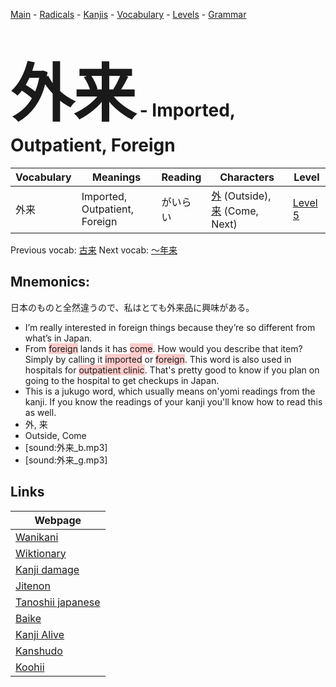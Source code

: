 <style> bigfont {font-size: 100px}</style>
[Main](../README.md) -
[Radicals](../radicals.md) -
[Kanjis](../kanjis.md) -
[Vocabulary](../vocabulary.md) -
[Levels](../levels.md) -
[Grammar](../grammar.md)
# <bigfont> 外来</bigfont> - Imported, Outpatient, Foreign 

| Vocabulary | Meanings | Reading | Characters | Level |
| --- | --- | --- | --- | --- |
| 外来 | Imported, Outpatient, Foreign | がいらい |  [外](../kanjis/外.md) (Outside), [来](../kanjis/来.md) (Come, Next) | [Level 5](../levels/wk_level5.md) |

Previous vocab: [古来](古来.md) Next vocab: [〜年来](〜年来.md) 

## Mnemonics:
日本のものと全然違うので、私はとても外来品に興味がある。
* I’m really interested in foreign things because they’re so different from what’s in Japan.
* From <span style="background-color:#ffcccb"> foreign</span> lands it has <span style="background-color:#ffcccb"> come</span>. How would you describe that item? Simply by calling it <span style="background-color:#ffcccb"> imported</span> or <span style="background-color:#ffcccb"> foreign</span>. This word is also used in hospitals for <span style="background-color:#ffcccb"> outpatient clinic</span>. That's pretty good to know if you plan on going to the hospital to get checkups in Japan.
* This is a jukugo word, which usually means on'yomi readings from the kanji. If you know the readings of your kanji you'll know how to read this as well.
* 外, 来
* Outside, Come
* [sound:外来_b.mp3]
* [sound:外来_g.mp3]


## Links 

| Webpage |
| --- |
| [Wanikani          ](https://www.wanikani.com/kanji/外来) |
| [Wiktionary        ](https://en.wiktionary.org/wiki/外来) |
| [Kanji damage      ](http://www.kanjidamage.com/kanji/search?utf8=✓&q=外来) |
| [Jitenon           ](https://jitenon.com/kanji/外来) |
| [Tanoshii japanese ](https://www.tanoshiijapanese.com/dictionary/kanji.cfm?k=外来) |
| [Baike             ](https://baike.baidu.com/item/外来) |
| [Kanji Alive       ](https://app.kanjialive.com/外来) |
| [Kanshudo          ](https://www.kanshudo.com/searchmn?q=外来) |
| [Koohii            ](https://kanji.koohii.com/study/kanji/外来) |
